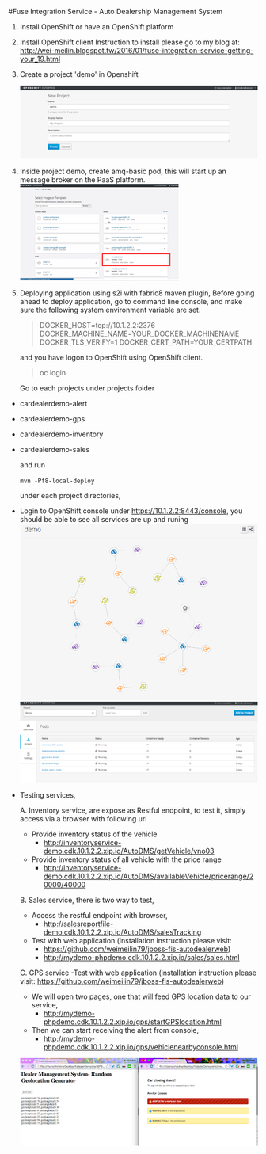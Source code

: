 #Fuse Integration Service - Auto Dealership Management System

 
1. Install OpenShift or have an OpenShift platform 
2. Install OpenShift client
   Instruction to install please go to my blog at:
   http://wei-meilin.blogspot.tw/2016/01/fuse-integration-service-getting-your_19.html

3. Create a project 'demo' in Openshift

	![OpenShift Create Project](pic/01-openshiftproject.png)

4. Inside project demo, create amq-basic pod, this will start up an message broker on the PaaS platform.
	 ![AMQ Basic](pic/02-amqbasic.png)

5. Deploying application using s2i with fabric8 maven plugin, 
	 Before going ahead to deploy application, go to command line console, and make sure the following system environment variable are set. 
	 
	> DOCKER_HOST=tcp://10.1.2.2:2376
	> DOCKER_MACHINE_NAME=YOUR_DOCKER_MACHINENAME
	> DOCKER_TLS_VERIFY=1
	> DOCKER_CERT_PATH=YOUR_CERTPATH

    	 
	 and you have logon to OpenShift using OpenShift client. 
	 > oc login

	 Go to each projects under projects folder
    
 - cardealerdemo-alert
 - cardealerdemo-gps
 - cardealerdemo-inventory
 - cardealerdemo-sales

   and run 
  
   `mvn -Pf8-local-deploy`

   under each project directories, 
   
 - Login to OpenShift console under https://10.1.2.2:8443/console, you should be able to see all services are up and runing
    ![Service](pic/03-services.png)
    ![PODs](pic/04-pods.png)
   
 - Testing services,

	
	A. Inventory service, are expose as Restful endpoint, to test it, simply access via a browser with following url
	
	 - Provide inventory status of the vehicle
		 - http://inventoryservice-demo.cdk.10.1.2.2.xip.io/AutoDMS/getVehicle/vno03
	 - Provide inventory status of all vehicle with the price range
		 - http://inventoryservice-demo.cdk.10.1.2.2.xip.io/AutoDMS/availableVehicle/pricerange/20000/40000

	
	B. Sales service, there is two way to test,
	
	 - Access the restful endpoint with browser,
		 - http://salesreportfile-demo.cdk.10.1.2.2.xip.io/AutoDMS/salesTracking
	 - Test with web application (installation instruction please visit:
		 - https://github.com/weimeilin79/jboss-fis-autodealerweb)
		 - http://mydemo-phpdemo.cdk.10.1.2.2.xip.io/sales/sales.html

	  
	C. GPS service -Test with web application (installation instruction please visit:
	https://github.com/weimeilin79/jboss-fis-autodealerweb)
	
	 - We will open two pages, one that will feed GPS location data to our
   service,
		 - http://mydemo-phpdemo.cdk.10.1.2.2.xip.io/gps/startGPSlocation.html
	 - Then we can start receiving the alert from console,
		 - http://mydemo-phpdemo.cdk.10.1.2.2.xip.io/gps/vehiclenearbyconsole.html

	 ![gpsapp](pic/06-gpsapp.png)

		



